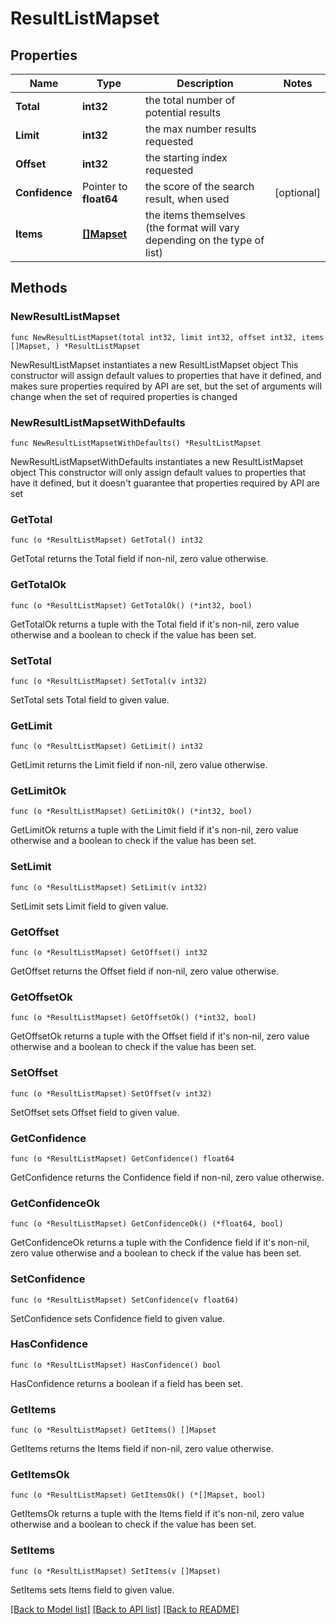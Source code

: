 # ResultListMapset

## Properties

Name | Type | Description | Notes
------------ | ------------- | ------------- | -------------
**Total** | **int32** | the total number of potential results | 
**Limit** | **int32** | the max number results requested | 
**Offset** | **int32** | the starting index requested | 
**Confidence** | Pointer to **float64** | the score of the search result, when used | [optional] 
**Items** | [**[]Mapset**](Mapset.md) | the items themselves (the format will vary depending on the type of list) | 

## Methods

### NewResultListMapset

`func NewResultListMapset(total int32, limit int32, offset int32, items []Mapset, ) *ResultListMapset`

NewResultListMapset instantiates a new ResultListMapset object
This constructor will assign default values to properties that have it defined,
and makes sure properties required by API are set, but the set of arguments
will change when the set of required properties is changed

### NewResultListMapsetWithDefaults

`func NewResultListMapsetWithDefaults() *ResultListMapset`

NewResultListMapsetWithDefaults instantiates a new ResultListMapset object
This constructor will only assign default values to properties that have it defined,
but it doesn't guarantee that properties required by API are set

### GetTotal

`func (o *ResultListMapset) GetTotal() int32`

GetTotal returns the Total field if non-nil, zero value otherwise.

### GetTotalOk

`func (o *ResultListMapset) GetTotalOk() (*int32, bool)`

GetTotalOk returns a tuple with the Total field if it's non-nil, zero value otherwise
and a boolean to check if the value has been set.

### SetTotal

`func (o *ResultListMapset) SetTotal(v int32)`

SetTotal sets Total field to given value.


### GetLimit

`func (o *ResultListMapset) GetLimit() int32`

GetLimit returns the Limit field if non-nil, zero value otherwise.

### GetLimitOk

`func (o *ResultListMapset) GetLimitOk() (*int32, bool)`

GetLimitOk returns a tuple with the Limit field if it's non-nil, zero value otherwise
and a boolean to check if the value has been set.

### SetLimit

`func (o *ResultListMapset) SetLimit(v int32)`

SetLimit sets Limit field to given value.


### GetOffset

`func (o *ResultListMapset) GetOffset() int32`

GetOffset returns the Offset field if non-nil, zero value otherwise.

### GetOffsetOk

`func (o *ResultListMapset) GetOffsetOk() (*int32, bool)`

GetOffsetOk returns a tuple with the Offset field if it's non-nil, zero value otherwise
and a boolean to check if the value has been set.

### SetOffset

`func (o *ResultListMapset) SetOffset(v int32)`

SetOffset sets Offset field to given value.


### GetConfidence

`func (o *ResultListMapset) GetConfidence() float64`

GetConfidence returns the Confidence field if non-nil, zero value otherwise.

### GetConfidenceOk

`func (o *ResultListMapset) GetConfidenceOk() (*float64, bool)`

GetConfidenceOk returns a tuple with the Confidence field if it's non-nil, zero value otherwise
and a boolean to check if the value has been set.

### SetConfidence

`func (o *ResultListMapset) SetConfidence(v float64)`

SetConfidence sets Confidence field to given value.

### HasConfidence

`func (o *ResultListMapset) HasConfidence() bool`

HasConfidence returns a boolean if a field has been set.

### GetItems

`func (o *ResultListMapset) GetItems() []Mapset`

GetItems returns the Items field if non-nil, zero value otherwise.

### GetItemsOk

`func (o *ResultListMapset) GetItemsOk() (*[]Mapset, bool)`

GetItemsOk returns a tuple with the Items field if it's non-nil, zero value otherwise
and a boolean to check if the value has been set.

### SetItems

`func (o *ResultListMapset) SetItems(v []Mapset)`

SetItems sets Items field to given value.



[[Back to Model list]](../README.md#documentation-for-models) [[Back to API list]](../README.md#documentation-for-api-endpoints) [[Back to README]](../README.md)


